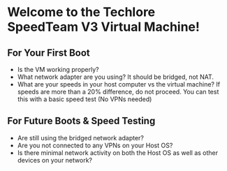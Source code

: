# Welcome to the Techlore SpeedTeam V3 Virtual Machine!

## For Your First Boot
- Is the VM working properly?
- What network adapter are you using? It should be bridged, not NAT.
- What are your speeds in your host computer vs the virtual machine? If speeds are more than a 20% difference, do not proceed. You can test this with a basic speed test (No VPNs needed)

## For Future Boots & Speed Testing
- Are still using the bridged network adapter?
- Are you not connected to any VPNs on your Host OS?
- Is there minimal network activity on both the Host OS as well as other devices on your network?
